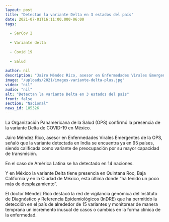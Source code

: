 ```yaml
---
layout: post
title: "Detectan la variante Delta en 3 estados del país"
date: 2021-07-01T16:11:00.000-06:00
tags:
  
  - SarCov 2
  
  - Variante delta
  
  - Covid 19
  
  - Salud
  
author: nil
description: "Jairo Méndez Rico, asesor en Enfermedades Virales Emergentes de la OPS, señaló que la variante detectada en India se encuentra ya en 95 países."
image: "/uploads/2021/images-variante-delta-plus.jpg"
video: "nil"
audio: "nil"
alt: "Detectan la variante Delta en 3 estados del país"
front: false
section: "Nacional"
news_id: 185326
---
```


La Organización Panamericana de la Salud (OPS) confirmó la presencia de la variante Delta de COVID-19 en México.

Jairo Méndez Rico, asesor en Enfermedades Virales Emergentes de la OPS, señaló que la variante detectada en India se encuentra ya en 95 países, siendo calificada como variante de preocupación por su mayor capacidad de transmisión.

En el caso de América Latina se ha detectado en 14 naciones.

Y en México la variante Delta tiene presencia en Quintana Roo, Baja California y en la Ciudad de México, esta última donde “ha tenido un poco más de desplazamiento”.

El doctor Méndez Rico destacó la red de vigilancia genómica del Instituto de Diagnóstico y Referencia Epidemiológicos (InDRE) que ha permitido la detección en el país de alrededor de 15 variantes y monitorear de manera temprana un incremento inusual de casos o cambios en la forma clínica de la enfermedad.